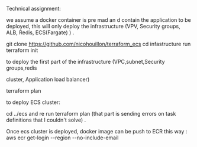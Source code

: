 Technical assignment:

we assume a docker container is pre mad an d contain the application to be deployed, this will only deploy the infrastructure (VPV, Security groups, ALB, Redis, ECS(Fargate) ) .

git clone https://github.com/nicohouillon/terraform_ecs
cd infastructure run terraform init

to deploy the first part of the infrastructure (VPC,subnet,Security groups,redis

cluster, Application load balancer)

terraform plan

to deploy ECS cluster:

cd ../ecs and re run terraform plan (that part is sending errors on task definitions that I couldn't solve) .

Once ecs cluster is deployed, docker image can be push to ECR this way : aws ecr get-login --region --no-include-email
